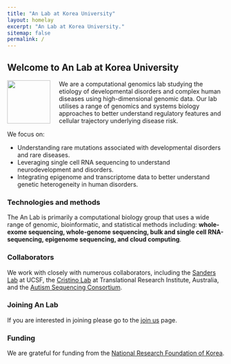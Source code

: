 ```yaml
---
title: "An Lab at Korea University"
layout: homelay
excerpt: "An Lab at Korea University."
sitemap: false
permalink: /
---
```


## Welcome to An Lab at Korea University

<img src="{{ site.url }}{{ site.baseurl }}/images/logopic/anlab.png" style="width: 100px; float: left;margin-right: 20px; border: 10px">

We are a computational genomics lab studying the etiology of developmental disorders and complex human diseases using high-dimensional genomic data. Our lab utilises a range of genomics and systems biology approaches to better understand regulatory features and cellular trajectory underlying disease risk. 

We focus on:

- Understanding rare mutations associated with developmental disorders and rare diseases.
- Leveraging single cell RNA sequencing to understand neurodevelopment and disorders.
- Integrating epigenome and transcriptome data to better understand genetic heterogeneity in human disorders.

### Technologies and methods
The An Lab is primarily a computational biology group that uses a wide range of genomic, bioinformatic, and statistical methods including: **whole-exome sequencing, whole-genome sequencing, bulk and single cell RNA-sequencing, epigenome sequencing, and cloud computing**.

### Collaborators
We work with closely with numerous collaborators, including the [Sanders Lab](http://sanderslab.ucsf.edu) at UCSF, the [Cristino Lab](https://www.tri.edu.au/staff/alex-cristino) at Translational Research Institute, Australia, and the [Autism Sequencing Consortium](https://genome.emory.edu/ASC/).

### Joining An Lab
If you are interested in joining please go to the [join us](recruitment) page.

### Funding
We are grateful for funding from the [National Research Foundation of Korea](http://www.nrf.re.kr/index/).

